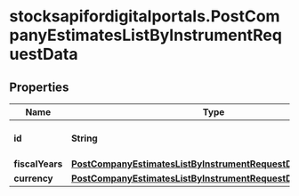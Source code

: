 # stocksapifordigitalportals.PostCompanyEstimatesListByInstrumentRequestData

## Properties

Name | Type | Description | Notes
------------ | ------------- | ------------- | -------------
**id** | **String** | Identifier of the instrument | 
**fiscalYears** | [**PostCompanyEstimatesListByInstrumentRequestDataFiscalYears**](PostCompanyEstimatesListByInstrumentRequestDataFiscalYears.md) |  | [optional] 
**currency** | [**PostCompanyEstimatesListByInstrumentRequestDataCurrency**](PostCompanyEstimatesListByInstrumentRequestDataCurrency.md) |  | 


